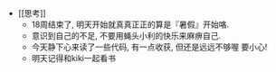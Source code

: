 - [[思考]]
	- 18周结束了, 明天开始就真真正正的算是『暑假』开始咯.
	- 意识到自己的不足, 不要用蝇头小利的快乐来麻痹自己.
	- 今天静下心来读了一些代码, 有一点收获, 但还是远远不够喔 要小心!
	- 明天记得和kiki一起看书